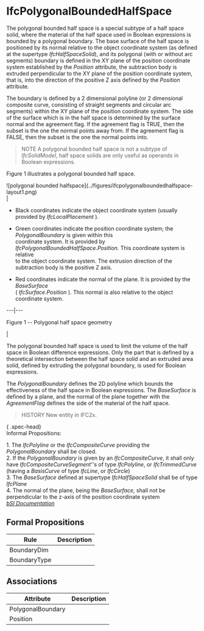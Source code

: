 IfcPolygonalBoundedHalfSpace
============================
The polygonal bounded half space is a special subtype of a half space solid,
where the material of the half space used in Boolean expressions is bounded by
a polygonal boundary. The base surface of the half space is positioned by its
normal relative to the object coordinate system (as defined at the supertype
_IfcHalfSpaceSolid_), and its polygonal (with or without arc segments)
boundary is defined in the XY plane of the position coordinate system
established by the _Position_ attribute, the subtraction body is extruded
perpendicular to the XY plane of the position coordinate system, that is, into
the direction of the positive Z axis defined by the _Position_ attribute.  
  
The boundary is defined by a 2 dimensional polyline (or 2 dimensional
composite curve, consisting of straight segments and circular arc segments)
within the XY plane of the position coordinate system. The side of the surface
which is in the half space is determined by the surface normal and the
agreement flag. If the agreement flag is TRUE, then the subset is the one the
normal points away from. If the agreement flag is FALSE, then the subset is
the one the normal points into.  
  
> NOTE  A polygonal bounded half space is not a subtype of _IfcSolidModel_,
> half space solids are only useful as operands in Boolean expressions.  
  
Figure 1 illustrates a polygonal bounded half space.  
  
  
  
![polygonal bounded halfspace](../figures/ifcpolygonalboundedhalfspace-
layout1.png)  
|  

  

  * Black coordinates indicate the object coordinate system (usually provided by _IfcLocalPlacement_ ).
  

  * Green coordinates indicate the position coordinate system; the _PolygonalBoundary_ is given within this  
coordinate system. It is provided by _IfcPolygonalBoundedHalfSpace.Position_.
This coordinate system is relative  
to the object coordinate system. The extrusion direction of the subtraction
body is the positive Z axis.

  

  * Red coordinates indicate the normal of the plane. It is provided by the _BaseSurface_  
( _IfcSurface.Position_ ). This normal is also relative to the object
coordinate system.

  

  
  
  
---|---  
  
  
  

Figure 1 -- Polygonal half space geometry

  
  
|  
  
  
  
  
The polygonal bounded half space is used to limit the volume of the half space
in Boolean difference expressions. Only the part that is defined by a
theoretical intersection between the half space solid and an extruded area
solid, defined by extruding the polygonal boundary, is used for Boolean
expressions.  
  
The _PolygonalBoundary_ defines the 2D polyline which bounds the effectiveness
of the half space in Boolean expressions. The _BaseSurface_ is defined by a
plane, and the normal of the plane together with the _AgreementFlag_ defines
the side of the material of the half space.  
  
> HISTORY  New entity in IFC2x.  
  
{ .spec-head}  
Informal Propositions:  
  
1\. The _IfcPolyline_ or the _IfcCompositeCurve_ providing the
_PolygonalBoundary_ shall be closed.  
2\. If the _PolygonalBoundary_ is given by an _IfcCompositeCurve_, it shall
only have _IfcCompositeCurveSegment_''s of type _IfcPolyline_, or
_IfcTrimmedCurve_ (having a _BasisCurve_ of type _IfcLine_, or _IfcCircle_)  
3\. The _BaseSurface_ defined at supertype _IfcHalfSpaceSolid_ shall be of
type _IfcPlane_  
4\. The normal of the plane, being the _BaseSurface_, shall not be
perpendicular to the z-axis of the position coordinate system  
[ _bSI
Documentation_](https://standards.buildingsmart.org/IFC/DEV/IFC4_2/FINAL/HTML/schema/ifcgeometricmodelresource/lexical/ifcpolygonalboundedhalfspace.htm)


Formal Propositions
-------------------
| Rule         | Description   |
|--------------|---------------|
| BoundaryDim  |               |
| BoundaryType |               |

Associations
------------
| Attribute         | Description   |
|-------------------|---------------|
| PolygonalBoundary |               |
| Position          |               |


